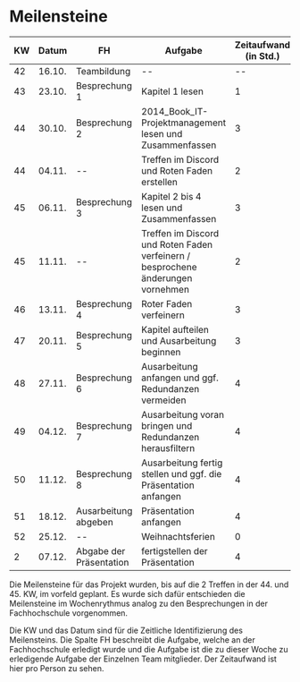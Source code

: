 ﻿# Meilensteine
 
KW | Datum | FH | Aufgabe | Zeitaufwand (in Std.)
--- | --- | --- | --- | ---
42 | 16.10. | Teambildung | -- | --
43 | 23.10. | Besprechung 1 | Kapitel 1 lesen | 1
44 | 30.10. | Besprechung 2 | 2014_Book_IT-Projektmanagement lesen und Zusammenfassen| 3
44 | 04.11. | -- | Treffen im Discord und Roten Faden erstellen | 2
45 | 06.11. | Besprechung 3 | Kapitel 2 bis 4 lesen und Zusammenfassen | 3
45 | 11.11. | -- | Treffen im Discord und Roten Faden verfeinern / besprochene änderungen vornehmen | 2
46 | 13.11. | Besprechung 4 | Roter Faden verfeinern | 3
47 | 20.11. | Besprechung 5 | Kapitel aufteilen und Ausarbeitung beginnen | 3
48 | 27.11. | Besprechung 6 | Ausarbeitung anfangen und ggf. Redundanzen vermeiden | 4
49 | 04.12. | Besprechung 7 | Ausarbeitung voran bringen und Redundanzen herausfiltern | 4
50 | 11.12. | Besprechung 8 | Ausarbeitung fertig stellen und ggf. die Präsentation anfangen | 4
51 | 18.12. | Ausarbeitung abgeben | Präsentation anfangen | 4
52 | 25.12. | -- | Weihnachtsferien | 0
2 | 07.12. | Abgabe der Präsentation | fertigstellen der Präsentation | 4

Die Meilensteine für das Projekt wurden, bis auf die 2 Treffen in der 44. und 45. KW, im vorfeld geplant. Es wurde sich dafür entschieden die Meilensteine im Wochenrythmus analog zu den Besprechungen in der Fachhochschule vorgenommen. 

Die KW und das Datum sind für die Zeitliche Identifizierung des Meilensteins. Die Spalte FH beschreibt die Aufgabe, welche an der Fachhochschule erledigt wurde und die Aufgabe ist die zu dieser Woche zu erledigende Aufgabe der Einzelnen Team mitglieder. Der Zeitaufwand ist hier pro Person zu sehen.
